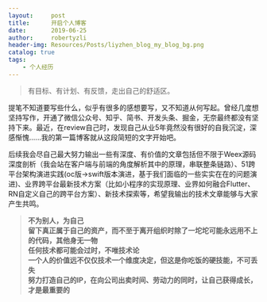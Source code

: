 ```yaml
---
layout:     post
title:      开启个人博客
date:       2019-06-25
author:     robertyzli
header-img: Resources/Posts/liyzhen_blog_my_blog_bg.png
catalog: true
tags:
    - 个人经历
---
```


>有目标、有计划、有反馈，走出自己的舒适区。


提笔不知道要写些什么，似乎有很多的感想要写，又不知道从何写起。曾经几度想坚持写作，开通了微信公众号、知乎、简书、开发头条、掘金，无奈最终都没有坚持下来。最近，在review自己时，发现自己从业5年竟然没有很好的自我沉淀，深感惭愧......我的第一篇博客就从这段简短的文字开始吧。        

后续我会尽自己最大努力输出一些有深度、有价值的文章包括但不限于Weex源码深度剖析（我会站在客户端与前端的角度解析其中的原理，串联整条链路）、51跨平台架构演进实践(oc版->swift版本演进，基于我们面临的一些实实在在的问题演进)、业界跨平台最新技术方案（比如小程序的实现原理、业界如何融合Flutter、RN自定义自己的跨平台方案）、新技术探索等，希望我输出的技术文章能够与大家产生共鸣。  

>**不为别人，为自己**   
>**留下真正属于自己的资产，而不至于离开组织时除了一坨坨可能永远用不上的代码，其他身无一物**    
>**任何技术都可能会过时，不唯技术论**  
>**一个人的价值远不仅仅技术一个维度决定，但这是你吃饭的硬技能，不可丢失**  
>**努力打造自己的IP，在向公司出卖时间、劳动力的同时，让自己获得成长，才是最重要的**  
